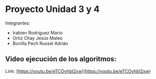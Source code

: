 # Proyecto Unidad 3 y 4

Integrantes:
- Irabien Rodríguez Mario
- Ortiz Chay Jesús Mateo
- Bonilla Pech Russel Adrián

## Video ejecución de los algoritmos:

Link: [https://youtu.be/eTCOvhbI2xw](https://youtu.be/eTCOvhbI2xw)
